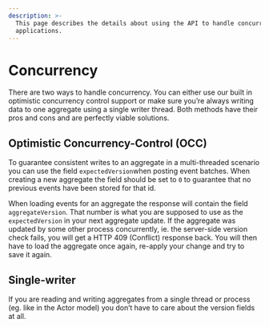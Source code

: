 ```yaml
---
description: >-
  This page describes the details about using the API to handle concurrent
  applications.
---
```


# Concurrency

There are two ways to handle concurrency. You can either use our built in optimistic concurrency control support or make sure you’re always writing data to one aggregate using a single writer thread. Both methods have their pros and cons and are perfectly viable solutions.

## Optimistic Concurrency-Control \(OCC\)

To guarantee consistent writes to an aggregate in a multi-threaded scenario you can use the field `expectedVersion`when posting event batches. When creating a new aggregate the field should be set to `0` to guarantee that no previous events have been stored for that id.

When loading events for an aggregate the response will contain the field `aggregateVersion`. That number is what you are supposed to use as the `expectedVersion` in your next aggregate update. If the aggregate was updated by some other process concurrently, ie. the server-side version check fails, you will get a HTTP 409 \(Conflict\) response back. You will then have to load the aggregate once again, re-apply your change and try to save it again.

## Single-writer

If you are reading and writing aggregates from a single thread or process \(eg. like in the Actor model\) you don’t have to care about the version fields at all.

